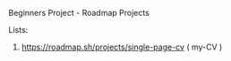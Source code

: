 Beginners Project - Roadmap Projects

Lists:

 1. https://roadmap.sh/projects/single-page-cv ( my-CV )


